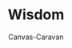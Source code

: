 ---
layout: photo
title:  "Wisdom"
author: Canvas-Caravan
#categories: [Flower, Resin Art]
image: assets/images/Canvas_Caravan/Wisdom.jpg
imageCaption: To the well-organized mind, death is but the next great adventure.  - <i> Dumbledore </i>  <br> [<i> Sketch by Canvas Caravan</i>]
featured: false
---